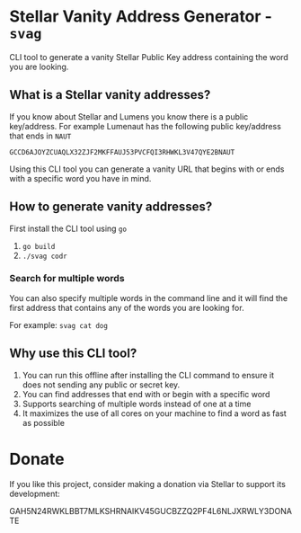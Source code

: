 # Stellar Vanity Address Generator - `svag`

CLI tool to generate a vanity Stellar Public Key address containing the word you are looking.

## What is a Stellar vanity addresses?

If you know about Stellar and Lumens you know there is a public key/address. For example Lumenaut has the following public key/address that ends in `NAUT`

```
GCCD6AJOYZCUAQLX32ZJF2MKFFAUJ53PVCFQI3RHWKL3V47QYE2BNAUT
```

Using this CLI tool you can generate a vanity URL that begins with or ends with a specific word you have in mind.

## How to generate vanity addresses?

First install the CLI tool using `go`

1. `go build`
1. `./svag codr`

### Search for multiple words

You can also specify multiple words in the command line and it will find the first address that contains any of the words you are looking for.

For example: `svag cat dog`

## Why use this CLI tool?

1. You can run this offline after installing the CLI command to ensure it does not sending any public or secret key.
1. You can find addresses that end with or begin with a specific word
1. Supports searching of multiple words instead of one at a time
1. It maximizes the use of all cores on your machine to find a word as fast as possible

# Donate

If you like this project, consider making a donation via Stellar to support its development:

GAH5N24RWKLBBT7MLKSHRNAIKV45GUCBZZQ2PF4L6NLJXRWLY3DONATE
